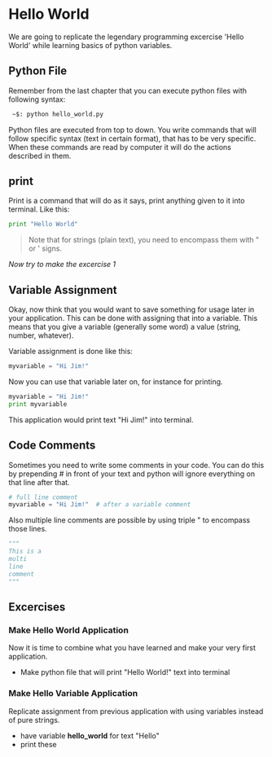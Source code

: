 # Hello World
We are going to replicate the legendary programming excercise 'Hello World' while learning basics of python variables. 


## Python File
Remember from the last chapter that you can execute python files with following syntax:

```bash
 ~$: python hello_world.py
```

Python files are executed from top to down. You write commands that will follow specific syntax (text in certain format), that
has to be very specific. When these commands are read by computer it will do the actions described in them.

## print
Print is a command that will do as it says, print anything given to it into terminal. Like this:

```python
print "Hello World"
```

> Note that for strings (plain text), you need to encompass them with " or ' signs.

*Now try to make the excercise 1*

## Variable Assignment
Okay, now think that you would want to save something for usage later in your application. This can be done
with assigning that into a variable. This means that you give a variable (generally some word) a value (string, number, whatever).

Variable assignment is done like this:

```python
myvariable = "Hi Jim!"
```

Now you can use that variable later on, for instance for printing.

```python
myvariable = "Hi Jim!"
print myvariable
```

This application would print text "Hi Jim!" into terminal.

## Code Comments
Sometimes you need to write some comments in your code. You can do this by prepending # in front of your text and
python will ignore everything on that line after that.

```python
# full line comment
myvariable = "Hi Jim!"  # after a variable comment
```

Also multiple line comments are possible by using triple "  to encompass those lines.

```python
"""
This is a 
multi 
line 
comment
"""
```


## Excercises
### Make Hello World Application
Now it is time to combine what you have learned and make your very first application. 

* Make python file that will print "Hello World!" text into terminal

### Make Hello Variable Application
Replicate assignment from previous application with using variables instead of pure strings.

* have variable **hello_world** for text "Hello"
* print these
